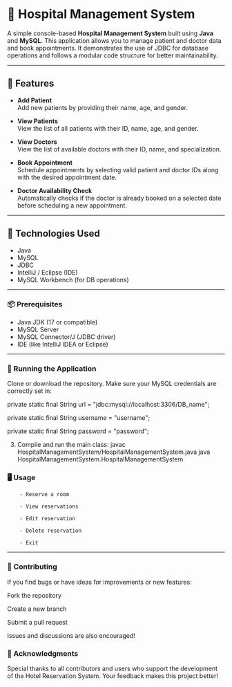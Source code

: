 # 🏥 Hospital Management System

A simple console-based **Hospital Management System** built using **Java** and **MySQL**. This application allows you to manage patient and doctor data and book appointments. It demonstrates the use of JDBC for database operations and follows a modular code structure for better maintainability.

---

## 🚀 Features

- **Add Patient**  
  Add new patients by providing their name, age, and gender.

- **View Patients**  
  View the list of all patients with their ID, name, age, and gender.

- **View Doctors**  
  View the list of available doctors with their ID, name, and specialization.

- **Book Appointment**  
  Schedule appointments by selecting valid patient and doctor IDs along with the desired appointment date.

- **Doctor Availability Check**  
  Automatically checks if the doctor is already booked on a selected date before scheduling a new appointment.

---

## 🧱 Technologies Used

- Java
- MySQL
- JDBC
- IntelliJ / Eclipse (IDE)
- MySQL Workbench (for DB operations)

---


### 📦 Prerequisites

- Java JDK (17 or compatible)
- MySQL Server
- MySQL Connector/J (JDBC driver)
- IDE (like IntelliJ IDEA or Eclipse)

---

### 🧪 Running the Application

  Clone or download the repository.
  Make sure your MySQL credentials are correctly set in:
  
  private static final String url = "jdbc:mysql://localhost:3306/DB_name";
  
  private static final String username = "username";
  
  private static final String password = "password";

3. Compile and run the main class:
     javac HospitalManagementSystem/HospitalManagementSystem.java
     java HospitalManagementSystem.HospitalManagementSystem

### 🖥️ Usage

        - Reserve a room
        
        - View reservations
        
        - Edit reservation
        
        - Delete reservation
        
        - Exit

---
### 🤝 Contributing
  If you find bugs or have ideas for improvements or new features:

  Fork the repository
  
  Create a new branch
  
  Submit a pull request
  
  Issues and discussions are also encouraged!



### 🙏 Acknowledgments
  Special thanks to all contributors and users who support the development of the Hotel Reservation System.
  Your feedback makes this project better!
    



